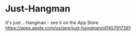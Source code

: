 # Just-Hangman
It's just... Hangman - see it on the App Store
https://apps.apple.com/us/app/just-hangman/id1457917381
